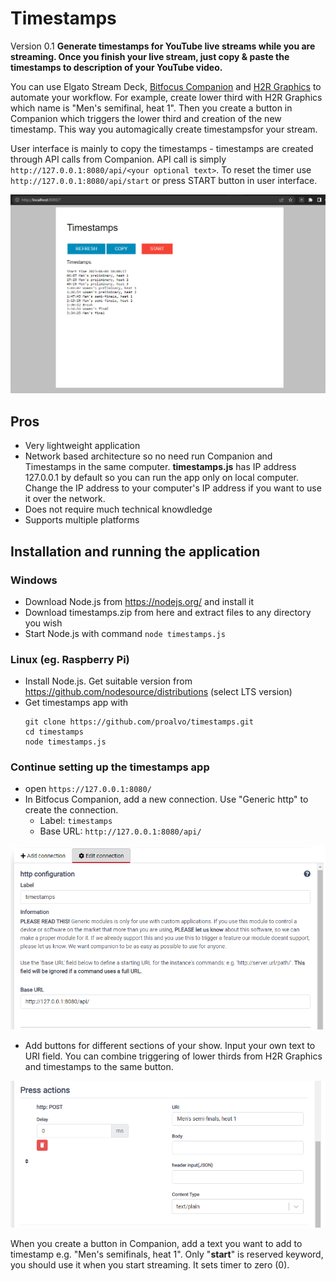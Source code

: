 # Timestamps
Version 0.1
**Generate timestamps for YouTube live streams while you are streaming. Once you finish your live stream, just copy & paste the timestamps to description of your YouTube video.**

You can use Elgato Stream Deck, [Bitfocus Companion](https://bitfocus.io/companion) and [H2R Graphics](https://h2r.graphics/) to automate your workflow. For example, create lower third with H2R Graphics which name is "Men's semifinal, heat 1". Then you create a button in Companion which triggers the lower third and creation of the new timestamp. This way you automagically create timestampsfor your stream.

User interface is mainly to copy the timestamps - timestamps are created through API calls from Companion. API call is simply `http://127.0.0.1:8080/api/<your optional text>`. To reset the timer use `http://127.0.0.1:8080/api/start` or press START button in user interface.

![User interface is very simple as content is created through the API](https://github.com/proalvo/timestamps/blob/main/images/timestamps.png)

## Pros
- Very lightweight application
- Network based architecture so no need run Companion and Timestamps in the same computer. **timestamps.js** has IP address 127.0.0.1 by default so you can run the app only on local computer. Change the IP address to your computer's IP address if you want to use it over the network.
- Does not require much technical knowdledge
- Supports multiple platforms 

## Installation and running the application

### Windows
- Download Node.js from https://nodejs.org/ and install it
- Download timestamps.zip from here and extract files to any directory you wish
- Start Node.js with command ```node timestamps.js```
### Linux (eg. Raspberry Pi)
- Install Node.js. Get suitable version from https://github.com/nodesource/distributions (select LTS version)
- Get timestamps app with
  ```
  git clone https://github.com/proalvo/timestamps.git
  cd timestamps
  node timestamps.js
  ```
### Continue setting up the timestamps app  
- open `https://127.0.0.1:8080/`
- In Bitfocus Companion, add a new connection. Use "Generic http" to create the connection.
  - Label: `timestamps`
  - Base URL: `http://127.0.0.1:8080/api/` 
 
![alt text](https://github.com/proalvo/timestamps/blob/main/images/companion-http-connection.png?raw=true)
    
- Add buttons for different sections of your show. Input your own text to URI field. You can combine triggering of lower thirds from H2R Graphics and timestamps to the same button.

![alt text](https://github.com/proalvo/timestamps/blob/main/images/companion-press-action.png?raw=true)

When you create a button in Companion, add a text you want to add to timestamp e.g. "Men's semifinals, heat 1". Only "**start**" is reserved keyword, you should use it when you start streaming. It sets timer to zero (0).
